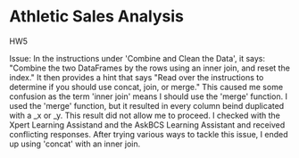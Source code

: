 # Athletic Sales Analysis
HW5

Issue: In the instructions under 'Combine and Clean the Data', it says: "Combine the two DataFrames by the rows using an inner join, and reset the index." It then provides a hint that says "Read over the instructions to determine if you should use concat, join, or merge." This caused me some confusion as the term 'inner join' means I should use the 'merge' function.  I used the 'merge' function, but it resulted in every column beind duplicated with a _x or _y.  This result did not allow me to proceed.  I checked with the Xpert Learning Assistand and the AskBCS Learning Assistant and received conflicting responses.  After trying various ways to tackle this issue, I ended up using 'concat' with an inner join.  


